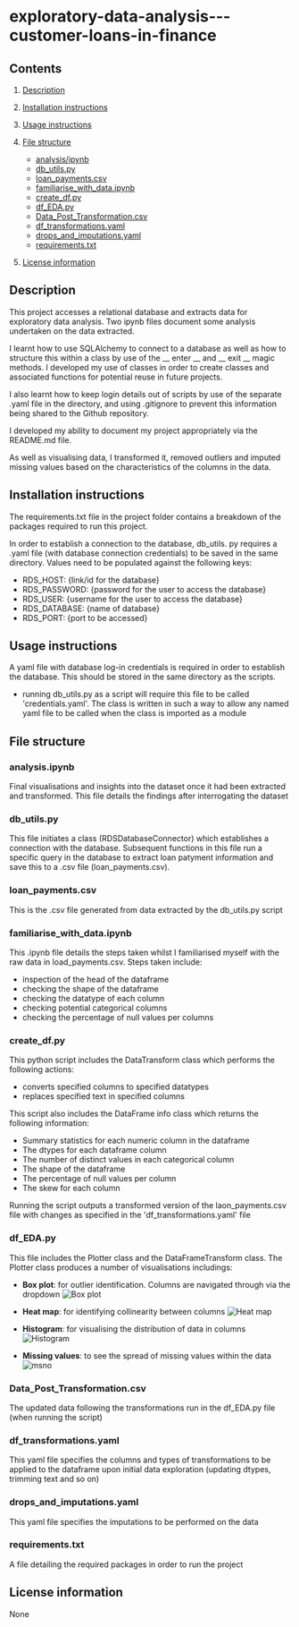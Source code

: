 # exploratory-data-analysis---customer-loans-in-finance

## Contents
1. [Description](#description)
1. [Installation instructions](#installation-instructions)
1. [Usage instructions](#usage-instructions)
1. [File structure](#file-structure)
    - [analysis/ipynb](#analysisipynb)
    - [db_utils.py](#db_utilspy)
    - [loan_payments.csv](#loan_paymentscsv)
    - [familiarise_with_data.ipynb](#familiarise_with_dataipynb)
    - [create_df.py](#create_dfpy)
    - [df_EDA.py](#df_edapy)
    - [Data_Post_Transformation.csv](#data_post_transformationcsv)
    - [df_transformations.yaml](#df_transformationsyaml)
    - [drops_and_imputations.yaml](#drops_and_imputationsyaml)
    - [requirements.txt](#requirementstxt)

1. [License information](#license-information)

## Description
This project accesses a relational database and extracts data for exploratory data analysis.
Two ipynb files document some analysis undertaken on the data extracted.

I learnt how to use SQLAlchemy to connect to a database as well as how to structure this within a class by use of the  __ enter __ and __ exit __ magic methods. I developed my use of classes in order to create classes and associated functions for potential reuse in future projects.

I also learnt how to keep login details out of scripts by use of the separate .yaml file in the directory, and using .gitignore to prevent this information being shared to the Github repository.

I developed my ability to document my project appropriately via the README.md file.

As well as visualising data, I transformed it, removed outliers and imputed missing values based on the characteristics of the columns in the data.

## Installation instructions

The requirements.txt file in the project folder contains a breakdown of the packages required to run this project.

In order to establish a connection to the database, db_utils. py requires a .yaml file (with database connection credentials) to be saved in the same directory. Values need to be populated against the following keys:

- RDS_HOST: {link/id for the database}
- RDS_PASSWORD: {password for the user to access the  database}
- RDS_USER: {username for the user to access the  database} 
- RDS_DATABASE: {name of database}
- RDS_PORT: {port to be accessed}

## Usage instructions

A yaml file with database log-in credentials is required in order to establish the database. This should be stored in the same directory as the scripts.
- running db_utils.py as a script will require this file to be called 'credentials.yaml'. The class is written in such a way to allow any named yaml file to be called when the class is imported as a module

## File structure

### analysis.ipynb

Final visualisations and insights into the dataset once it had been extracted and transformed. This file details the findings after interrogating the dataset

### db_utils.py

This file initiates a class (RDSDatabaseConnector) which establishes a connection with the database. 
Subsequent functions in this file run a specific query in the database to extract loan patyment information and save this to a .csv file (loan_payments.csv).

### loan_payments.csv

This is the .csv file generated from data extracted by the db_utils.py script

### familiarise_with_data.ipynb

This .ipynb file details the steps taken whilst I familiarised myself with the raw data in load_payments.csv. Steps taken include:

- inspection of the head of the dataframe
- checking the shape of the dataframe
- checking the datatype of each column
- checking potential categorical columns
- checking the percentage of null values per columns

### create_df.py

This python script includes the DataTransform class which performs the following actions:
- converts specified columns to specified datatypes
- replaces specified text in specified columns

This script also includes the DataFrame info class which returns the following information:
- Summary statistics for each numeric column in the dataframe
- The dtypes for each dataframe column
- The number of distinct values in each categorical column
- The shape of the dataframe
- The percentage of null values per column
- The skew for each column

Running the script outputs a transformed version of the laon_payments.csv file with changes as specified in the 'df_transformations.yaml' file

### df_EDA.py

This file includes the Plotter class and the DataFrameTransform class. The Plotter class produces a number of visualisations includings:

- <b>Box plot</b>: for outlier identification. Columns are navigated through via the dropdown 
![Box plot](image.png)

- <b>Heat map</b>: for identifying collinearity between columns 
![Heat map](image-1.png)

- <b>Histogram</b>: for visualising the distribution of data in columns
![Histogram](image-2.png)

- <b>Missing values</b>: to see the spread of missing values within the data
![msno](image-4.png)

### Data_Post_Transformation.csv

The updated data following the transformations run in the df_EDA.py file (when running the script)

### df_transformations.yaml

This yaml file specifies the columns and types of transformations to be applied to the dataframe upon initial data exploration (updating dtypes, trimming text and so on)

### drops_and_imputations.yaml

This yaml file specifies the imputations to be performed on the data

### requirements.txt

A file detailing the required packages in order to run the project

## License information
None